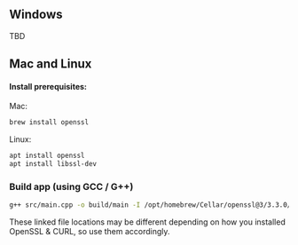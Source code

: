 ## Windows

TBD

## Mac and Linux

#### Install prerequisites:

Mac:

```sh
brew install openssl
```

Linux:

```sh
apt install openssl
apt install libssl-dev
```

### Build app (using GCC / G++)

```sh
g++ src/main.cpp -o build/main -I /opt/homebrew/Cellar/openssl@3/3.3.0/include -L /opt/homebrew/Cellar/openssl@3/3.3.0/lib -lcurl -lcrypto -std=c++11
```

These linked file locations may be different depending on how you installed OpenSSL & CURL, so use them accordingly.
